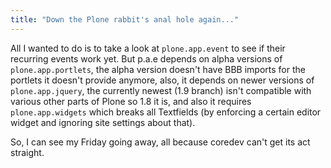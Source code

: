 ```yaml
---
title: "Down the Plone rabbit's anal hole again..."
---
```



<p>All I wanted to do is to take a look at <code>plone.app.event</code> to see if their recurring events work yet. But p.a.e depends on alpha versions of <code>plone.app.portlets</code>, the alpha version doesn't have BBB imports for the portlets it doesn't provide anymore, also, it depends on newer versions of <code>plone.app.jquery</code>, the currently newest (1.9 branch) isn't compatible with various other parts of Plone so 1.8 it is, and also it requires <code>plone.app.widgets</code> which breaks all Textfields (by enforcing a certain editor widget and ignoring site settings about that).</p>

<p>So, I can see my Friday going away, all because coredev can't get its act straight.</p>